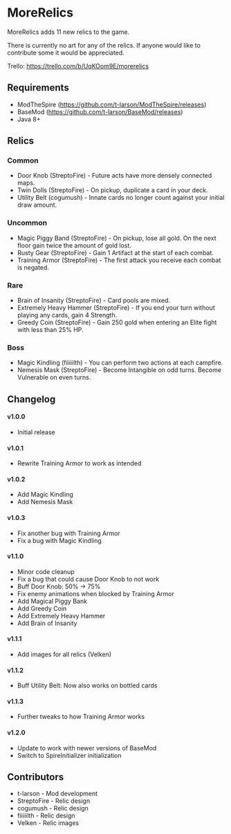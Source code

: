 # MoreRelics #
MoreRelics adds 11 new relics to the game.

There is currently no art for any of the relics. If anyone would like to contribute some it would be appreciated.

Trello: https://trello.com/b/UqKOom9E/morerelics

## Requirements ##
* ModTheSpire (https://github.com/t-larson/ModTheSpire/releases)
* BaseMod (https://github.com/t-larson/BaseMod/releases)
* Java 8+

## Relics ##
### Common ###
* Door Knob (StreptoFire) - Future acts have more densely connected maps.
* Twin Dolls (StreptoFire) - On pickup, duplicate a card in your deck.
* Utility Belt (cogumush) - Innate cards no longer count against your initial draw amount.

### Uncommon ###
* Magic Piggy Band (StreptoFire) - On pickup, lose all gold. On the next floor gain twice the amount of gold lost.
* Rusty Gear (StreptoFire) - Gain 1 Artifact at the start of each combat.
* Training Armor (StreptoFire) - The first attack you receive each combat is negated.

### Rare ###
* Brain of Insanity (StreptoFire) - Card pools are mixed.
* Extremely Heavy Hammer (StreptoFire) - If you end your turn without playing any cards, gain 4 Strength.
* Greedy Coin (StreptoFire) - Gain 250 gold when entering an Elite fight with less than 25% HP.

### Boss ###
* Magic Kindling (fiiiiilth) - You can perform two actions at each campfire.
* Nemesis Mask (StreptoFire) - Become Intangible on odd turns. Become Vulnerable on even turns.

## Changelog ##
#### v1.0.0 ####
* Initial release

#### v1.0.1 ####
* Rewrite Training Armor to work as intended

#### v1.0.2 ####
* Add Magic Kindling
* Add Nemesis Mask

#### v1.0.3 ####
* Fix another bug with Training Armor
* Fix a bug with Magic Kindling

#### v1.1.0 ####
* Minor code cleanup
* Fix a bug that could cause Door Knob to not work
* Buff Door Knob: 50% -> 75%
* Fix enemy animations when blocked by Training Armor
* Add Magical Piggy Bank
* Add Greedy Coin
* Add Extremely Heavy Hammer
* Add Brain of Insanity

#### v1.1.1 ####
* Add images for all relics (Velken)

#### v1.1.2 ####
* Buff Utility Belt: Now also works on bottled cards

#### v1.1.3 ####
* Further tweaks to how Training Armor works

#### v1.2.0 ####
* Update to work with newer versions of BaseMod
* Switch to SpireInitializer initialization

## Contributors ##
* t-larson - Mod development
* StreptoFire - Relic design
* cogumush - Relic design
* fiiiiilth - Relic design
* Velken - Relic images